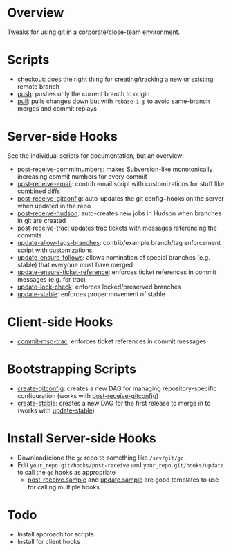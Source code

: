 
Overview
========

Tweaks for using git in a corporate/close-team environment.

Scripts
=======

* [checkout][12]: does the right thing for creating/tracking a new or existing remote branch
* [push][13]: pushes only the current branch to origin
* [pull][14]: pulls changes down but with `rebase-i-p` to avoid same-branch merges and commit replays

[12]: /70m4/git-central/blob/master/scripts/checkout
[13]: /70m4/git-central/blob/master/scripts/push
[14]: /70m4/git-central/blob/master/scripts/pull

Server-side Hooks
=================

See the individual scripts for documentation, but an overview:

* [post-receive-commitnumbers][1]: makes Subversion-like monotonically increasing commit numbers for every commit
* [post-receive-email][2]: contrib email script with customizations for stuff like combined diffs
* [post-receive-gitconfig][3]: auto-updates the git config+hooks on the server when updated in the repo
* [post-receive-hudson][4]: auto-creates new jobs in Hudson when branches in git are created
* [post-receive-trac][5]: updates trac tickets with messages referencing the commits
* [update-allow-tags-branches][6]: contrib/example branch/tag enforcement script with customizations
* [update-ensure-follows][7]: allows nomination of special branches (e.g. stable) that everyone must have merged
* [update-ensure-ticket-reference][8]: enforces ticket references in commit messages (e.g. for trac)
* [update-lock-check][9]: enforces locked/preserved branches
* [update-stable][10]: enforces proper movement of stable

[1]: /70m4/git-central/blob/master/server/post-receive-commitnumbers
[2]: /70m4/git-central/blob/master/server/post-receive-email
[3]: /70m4/git-central/blob/master/server/post-receive-gitconfig
[4]: /70m4/git-central/blob/master/server/post-receive-hudson
[5]: /70m4/git-central/blob/master/server/post-receive-trac
[6]: /70m4/git-central/blob/master/server/update-allow-tags-branches
[7]: /70m4/git-central/blob/master/server/update-ensure-follows
[8]: /70m4/git-central/blob/master/server/update-ensure-ticket-reference
[9]: /70m4/git-central/blob/master/server/update-lost-check
[10]: /70m4/git-central/blob/master/server/update-stable

Client-side Hooks
=================

* [commit-msg-trac][11]: enforces ticket references in commit messages

[11]: /70m4/git-central/blob/master/client/commit-msg-trac

Bootstrapping Scripts
=====================

* [create-gitconfig][15]: creates a new DAG for managing repository-specific configuration (works with [post-receive-gitconfig][3])
* [create-stable][16]: creates a new DAG for the first release to merge in to (works with [update-stable][10])

[15]: /70m4/git-central/blob/master/scripts/create-gitconfig
[16]: /70m4/git-central/blob/master/scripts/create-stable

Install Server-side Hooks
=========================

* Download/clone the `gc` repo to something like `/srv/git/gc`
* Edit `your_repo.git/hooks/post-receive` and `your_repo.git/hooks/update` to call the `gc` hooks as appropriate
  * [post-receive.sample][17] and [update.sample][18] are good templates to use for calling multiple hooks

[17]: /70m4/git-central/blob/master/server/post-receive.sample
[18]: /70m4/git-central/blob/master/server/update.sample

Todo
====

* Install approach for scripts
* Install for client hooks

